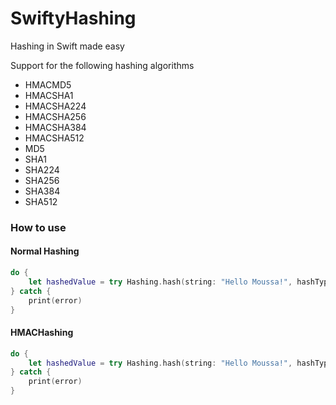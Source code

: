 # SwiftyHashing
Hashing in Swift made easy

Support for the following hashing algorithms

* HMACMD5
* HMACSHA1
* HMACSHA224
* HMACSHA256
* HMACSHA384
* HMACSHA512
* MD5
* SHA1
* SHA224
* SHA256
* SHA384
* SHA512

### How to use

#### Normal Hashing
```swift
do {
	let hashedValue = try Hashing.hash(string: "Hello Moussa!", hashType: .SHA512, key: nil)
} catch {
	print(error)
}
```

#### HMACHashing
```swift
do {
	let hashedValue = try Hashing.hash(string: "Hello Moussa!", hashType: .HMACSHA512, key: "secret key")
} catch {
	print(error)
}
```
